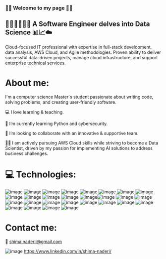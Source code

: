 ### 💙💚 Welcome to my page 💚💙 

## 👩🏻‍💻👩🏻‍🏫 A Software Engineer delves into Data Science 📊📈☁️    
Cloud-focused IT professional with expertise in full-stack development, data analysis, AWS Cloud, and Agile methodologies. Proven ability to deliver successful data-driven projects, manage cloud infrastructure, and support enterprise technical services. 

 
# About me:
I'm a computer science Master`s student passionate about writing code, solving problems, and creating user-friendly software.


💻 I love learning & teaching. 

📗 I’m currently learning Python and cybersecurity. 

🔧 I’m looking to collaborate with an innovative & supportive team.    
  
🧑‍💻 I am actively pursuing AWS Cloud skills while striving to become a Data Scientist, driven by my passion for implementing AI solutions to address business challenges. 


#  💻 Technologies:

![image](https://github.com/Archima20/Archima20/assets/116793955/abe714b3-d44a-4928-bef9-f421ec0b0c4a) ![image](https://github.com/Archima20/Archima20/assets/116793955/c1c00efd-07c4-4c7e-813e-8e579fb36dc6) ![image](https://github.com/Archima20/Archima20/assets/116793955/49c748a4-a807-42f6-b7a8-e4b5f77334d8) ![image](https://github.com/Archima20/Archima20/assets/116793955/6e8cd993-34a2-4fd4-8eb2-0ad049def2cc) ![image](https://github.com/Archima20/Archima20/assets/116793955/c2053fab-bdfb-40c2-9aaf-fd16fd9a0a34) ![image](https://github.com/Archima20/Archima20/assets/116793955/1127d2a9-7103-46ee-9938-b42611b4d4f7) ![image](https://github.com/Archima20/Archima20/assets/116793955/f87a654d-51f7-4af0-9a6c-051ecf55cc23) ![image](https://github.com/Archima20/Archima20/assets/116793955/5b5dbc63-5e70-4025-a076-dea793f7a9e4) ![image](https://github.com/Archima20/Archima20/assets/116793955/6acefc84-bcd1-4eeb-948d-487d93eef452) ![image](https://github.com/Archima20/Archima20/assets/116793955/5a284687-2083-43e3-a0d3-041ff4e53f38) 
 ![image](https://github.com/Archima20/Archima20/assets/116793955/9472169e-8677-4b5b-92e4-d4f489c7fcf4) ![image](https://github.com/Archima20/Archima20/assets/116793955/db3093cb-1cc7-4880-a78e-48f16b94f85d) ![image](https://github.com/Archima20/Archima20/assets/116793955/53616522-5f23-4b7e-b2e1-247bdd2f7402)![image](https://github.com/Archima20/Archima20/assets/116793955/c8b4f326-9bd2-4b9f-ad75-dec42fe29e72) ![image](https://github.com/Archima20/Archima20/assets/116793955/6a440340-9907-4e14-afa6-c09ef729a7c5) ![image](https://github.com/Archima20/Archima20/assets/116793955/6e81b4ca-774f-4175-95d4-417d20bff1ea)  ![image](https://github.com/Archima20/Archima20/assets/116793955/732dd115-d7d1-4fda-8034-44425d23d0e2) ![image](https://github.com/Archima20/Archima20/assets/116793955/3f29c610-831d-4811-9a0b-7c011a9ebf49) ![image](https://github.com/Archima20/Archima20/assets/116793955/6068de48-ecad-4cfa-ad46-dfc6e03d9757) ![image](https://github.com/Archima20/Archima20/assets/116793955/9a4e927d-2d20-4375-ae53-41702f52b906)  ![image](https://github.com/Archima20/Archima20/assets/116793955/cf3484a9-045f-4a0b-b5bc-5af8df6a1672)  ![image](https://github.com/Archima20/Archima20/assets/116793955/9cab8a14-6a10-4933-8821-3a1e5e1a581d) ![image](https://github.com/Archima20/Archima20/assets/116793955/700ebcf0-dd54-4427-a316-99e16d7ef35e)  ![image](https://github.com/Archima20/Archima20/assets/116793955/024a7005-a96b-42b5-b74b-a3a8c6a6a725) ![image](https://github.com/Archima20/Archima20/assets/116793955/89482911-cb6e-4f84-bf5e-09d58cef1ffb) ![image](https://github.com/Archima20/Archima20/assets/116793955/882e01d8-f9e5-4457-b668-5d084227bb05) ![image](https://github.com/Archima20/Archima20/assets/116793955/40888983-03c6-4b76-a560-8e4ad4bd7f99) ![image](https://github.com/Archima20/Archima20/assets/116793955/12acb254-9f87-4846-b791-28014c104aa6)


# Contact me:
📧 shima.naderii@gmail.com


![image](https://github.com/Archima20/Archima20/assets/116793955/d78a4c71-fde1-42cf-abe1-97fec16d2e6b) https://www.linkedin.com/in/shima-naderi/





















